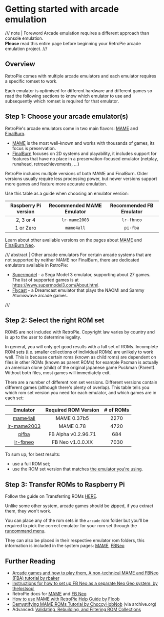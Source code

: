 # Getting started with arcade emulation

/// note | Foreword
Arcade emulation requires a different approach than console emulation.     
**Please** read this entire page before beginning your RetroPie arcade emulation project.
///

## Overview

RetroPie comes with multiple arcade emulators and each emulator requires a specific romset to work.

Each emulator is optimised for different hardware and different games so read the following sections to know which emulator to use and subsequently which romset is required for that emulator.

## Step 1: Choose your arcade emulator(s)

RetroPie's arcade emulators come in two main flavors: [MAME](MAME) and [FinalBurn](FinalBurn-Neo).

 * [MAME](MAME) is the most well-known and works with thousands of games, its focus is preservation. 
 * [FinalBurn](FinalBurn-Neo) focuses on 2D systems and playability, it includes support for features that have no place in a preservation-focused emulator (netplay, runahead, retroachievements, ...)

RetroPie includes multiple versions of both MAME and FinalBurn. Older versions usually require less processing power, but newer versions support more games and feature more accurate emulation.

Use this table as a guide when choosing an emulator version:

| Raspberry Pi version | Recommended MAME Emulator | Recommended FB Emulator |
| :---: | :---: | :---: |
|2, 3 or 4| `lr-mame2003` | `lr-fbneo`|
|1 or Zero| `mame4all` | `pi-fba`|

Learn about other available versions on the pages about [MAME](MAME) and [FinalBurn Neo](FinalBurn-Neo).

/// abstract | Other arcade emulators
For certain arcade systems that are not supported by neither MAME nor FinalBurn, there are dedicated emulators available in RetroPie:

 * [Supermodel](Supermodel) - a Sega Model 3 emulator, supporting about 27 games. The list of supported games is at <https://www.supermodel3.com/About.html>.
 * [Flycast](Dreamcast) - a Dreamcast emulator that plays the NAOMI and Sammy Atomiswave arcade games.

///

## Step 2: Select the right ROM set

ROMS are not included with RetroPie. Copyright law varies by country and is up to the user to determine legality.

In general, you will only get good results with a full set of ROMs. Incomplete ROM sets (i.e. smaller collections of individual ROMs) are unlikely to work well. This is because certain roms (known as child roms) are dependent on files in other ROMs (known as parent ROMs) for example Pacman is actually an american clone (child) of the original japanese game Puckman (Parent). Without both files, most games will immediately exit.

There are a number of different rom set versions. Different versions contain different games (although there's plenty of overlap). This table tells you which rom set version you need for each emulator, and which games are in each set:

| Emulator | Required ROM Version | # of ROMs |
| :---: | :---: | :---: |
| [mame4all](MAME) | MAME 0.37b5 | 2270 |
| [lr-mame2003](MAME) | MAME 0.78 | 4720 |
| [pifba](FinalBurn-Neo#pifba) | FB Alpha v0.2.96.71 | 684 |
| [lr-fbneo](FinalBurn-Neo) | FB Neo v1.0.0.XX | 7030 |

To sum up, for best results:

* use a full ROM set;
* use the ROM set version that matches [the emulator you're using](#step-1-choose-your-arcade-emulators).

## Step 3: Transfer ROMs to Raspberry Pi

Follow the guide on Transferring ROMs [HERE](Transferring-Roms). 

Unlike some other system, arcade games should be zipped, if you extract them, they won't work.

You can place any of the rom sets in the `arcade` rom folder but you'll be required to pick the correct emulator for your rom set through the [runcommand menu](Runcommand). 

They can also be placed in their respective emulator rom folders, this information is included in the system pages: [MAME](MAME), [FBNeo](FinalBurn-Neo) 

## Further Reading

- [Arcade games and how to play them, A non-technical MAME and FBNeo (FBA) tutorial by rbaker](https://retropie.org.uk/forum/topic/7247/guide-arcade-games-and-how-to-play-them-a-non-technical-mame-fba-tutorial)
- [Instructions for how to set up FB Neo as a separate Neo Geo system, by thelostsoul](https://retropie.org.uk/forum/topic/19976/)
- RetroPie docs for [MAME](MAME) and [FB Neo](FinalBurn-Neo)
- [How to use MAME with RetroPie Help Guide by Floob](https://retropie.org.uk/forum/topic/2859/how-to-use-mame-with-retropie-help-guide)
- [Demystifying MAME ROMs Tutorial by ChoccyHobNob](https://web.archive.org/web/20161116054839/http://choccyhobnob.com/articles/demystifying-mame-roms/) (via archive.org)
- Advanced: [Validating, Rebuilding, and Filtering ROM Collections](Validating,-Rebuilding,-and-Filtering-ROM-Collections)
